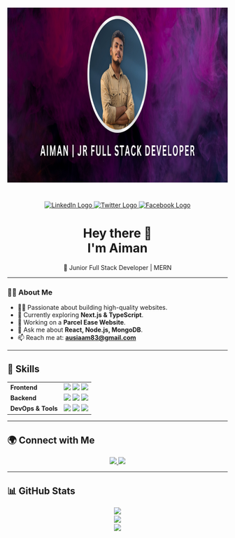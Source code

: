 <br clear="both">

<div align="center">
  <img height="400" width="1300" src="https://raw.githubusercontent.com/Aiman03-del/assets/refs/heads/main/assets/Banner.png" />
</div>

###

<br clear="both">

<div align="center">
  <a href="https://www.linkedin.com/in/au-siaam-721011204/" target="_blank">
    <img src="https://img.shields.io/badge/LinkedIn-%230077B5.svg?style=for-the-badge&logo=linkedin&logoColor=white" alt="LinkedIn Logo" />
  </a>
  <a href="https://x.com/au_siaam" target="_blank">
    <img src="https://img.shields.io/badge/Twitter-%231DA1F2.svg?style=for-the-badge&logo=twitter&logoColor=white" alt="Twitter Logo" />
  </a>
  <a href="https://www.facebook.com/profile.php?id=100073793885691" target="_blank">
    <img src="https://img.shields.io/badge/Facebook-%231877F2.svg?style=for-the-badge&logo=facebook&logoColor=white" alt="Facebook Logo" />
  </a>
</div>

###

<h1 align="center">
Hey there 👋
<br/>
I'm Aiman</h1>

<p align="center">🚀 Junior Full Stack Developer | MERN</p>

---

### 👩‍💻 About Me

- 👨‍💻 Passionate about building high-quality websites.  
- 🌱 Currently exploring **Next.js & TypeScript**.  
- 🔭 Working on a **Parcel Ease Website**.  
- 💬 Ask me about **React, Node.js, MongoDB**.  
- 📫 Reach me at: **ausiaam83@gmail.com**

---

## 🚀 Skills

<table align="center">
  <tr>
    <td><b>Frontend</b></td>
    <td>
      <img src="https://img.shields.io/badge/React-%2320232A.svg?style=for-the-badge&logo=react&logoColor=%2361DAFB" />
      <img src="https://img.shields.io/badge/Next.js-%23000000.svg?style=for-the-badge&logo=next.js&logoColor=white" />
      <img src="https://img.shields.io/badge/TailwindCSS-%2338B2AC.svg?style=for-the-badge&logo=tailwind-css&logoColor=white" />
    </td>
  </tr>
  <tr>
    <td><b>Backend</b></td>
    <td>
      <img src="https://img.shields.io/badge/Node.js-%23339933.svg?style=for-the-badge&logo=node.js&logoColor=white" />
      <img src="https://img.shields.io/badge/Express.js-%23040404.svg?style=for-the-badge&logo=express&logoColor=white" />
      <img src="https://img.shields.io/badge/MongoDB-%2347A248.svg?style=for-the-badge&logo=mongodb&logoColor=white" />
    </td>
  </tr>
  <tr>
    <td><b>DevOps & Tools</b></td>
    <td>
      <img src="https://img.shields.io/badge/Netlify-%2300C7B7.svg?style=for-the-badge&logo=netlify&logoColor=white" />
      <img src="https://img.shields.io/badge/GitHub-%23181717.svg?style=for-the-badge&logo=github&logoColor=white" />
      <img src="https://img.shields.io/badge/Vercel-%23000000.svg?style=for-the-badge&logo=vercel&logoColor=white" />
    </td>
  </tr>
</table>

---

## 🌍 Connect with Me

<div align="center">
  <a href="https://linkedin.com/in/au-siaam-721011204">
    <img src="https://img.shields.io/badge/LinkedIn-0A66C2?style=for-the-badge&logo=linkedin" />
  </a>
  <a href="https://github.com/Aiman03-del">
    <img src="https://img.shields.io/badge/GitHub-181717?style=for-the-badge&logo=github" />
  </a>
</div>

---

## 📊 GitHub Stats

<div align="center">
  <img src="https://github-readme-stats.vercel.app/api?username=Aiman03-del&theme=dracula&show_icons=true&hide_border=true&count_private=true" /><br>
  <img src="https://streak-stats.demolab.com/?user=Aiman03-del&theme=dracula&hide_border=true" /><br>
  <img src="https://github-readme-stats.vercel.app/api/top-langs/?username=Aiman03-del&theme=dracula&show_icons=true&hide_border=true&layout=compact" />
</div>
